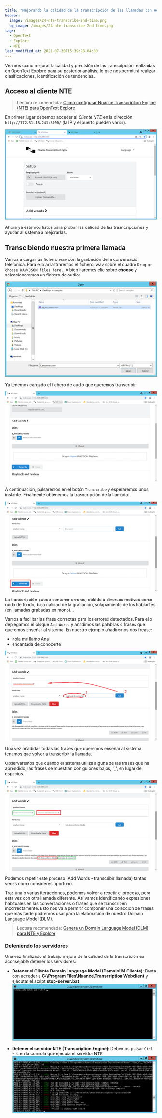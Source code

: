 ```yaml
---
title: "Mejorando la calidad de la transcripción de las llamadas con Add Words en NTE y Explore"
header:
  image: /images/24-nte-transcribe-2nd-time.png
  og_image: /images/24-nte-transcribe-2nd-time.png
tags:
  - OpenText
  - Explore
  - NTE
last_modified_at: 2021-07-30T15:39:28-04:00
---
```


Veamos como mejorar la calidad y precisión de las transcripción realizadas en OpenText Explore 
para su posterior análisis, lo que nos permitirá realizar clasificaciones, identificación de tendencias...

## Acceso al cliente NTE

> Lectura recomendada: [Como configurar Nuance Transcription Engine (NTE) para OpenText Explore](/mejorando-la-calidad-de-la-transcripcion-de-las-llamadas-con-add-words-en-nte-y-explore/)

En primer lugar debemos acceder al *Cliente NTE* en la dirección `http://172.31.18.241:3000/` (la IP y el puerto pueden variar).

![Acceso web al cliente NTE](/images/09-access-nte.png)

Ahora ya estamos listos para probar las calidad de las trasncripciones y ayudar al sistema a mejorarlas.


## Transcibiendo nuestra primera llamada

Vamos a cargar un fichero wav con la grabación de la conversació telefónica. Para ello arrastraremos el fichero 
.wav sobre el cuadro `Drag or choose WAV/JSON files here.`, o bien haremos clic sobre **choose** y seleccionaremos 
un fichero de audio:

![Selección de fichero de audio para su transcripción](/images/21-load-audio-file-to-transcribe.png)


Ya tenemos cargado el fichero de audio que queremos transcribir:

![Fichero de audio cargado para su transcripción](/images/22-transcribe-audio-file.png)

A continuación, pulsaremos en el botón `Transcribe` y esperaremos unos instante. Finalmente obtenemos la 
trasncripción de la llamada.

![Transcribir una llamada con NTE](/images/25-transcribe-call-with-nte.png)

La transcripción puede contener errores, debido a diversos motivos como ruido de fondo, 
baja calidad de la grabación, solapamiento de los hablantes (en llamadas grabadas en mono)...

Vamos a facilitar las frase correctas para los errores detectados. Para ello deplegamos el bloque `Add Words`
y añadimos las palabras o frases que queremos enseñar al sistema. En nuestro ejemplo añadiremos dos frease:
   * hola me llamo Ana
   * encantada de conocerte

![NTE - Add words](/images/23-nte-add-words.png)

Una vez añadidas todas las frases que queremos enseñar al sistema tenemos que volver a transcribir la llamada.

Observaremos que cuando el sistema utiliza alguna de las frases que ha aprendido, las frases se muestran
con guiones bajos, '_', en lugar de espacios.

![Transcripción de la llamadas por 2ª vez](/images/24-nte-transcribe-2nd-time.png)

Podemos repetir este proceso (Add Words - transcribir llamada) tantas veces como consideres oportuno.

Tras una o varias iteracciones, podemos volver a repetir el proceso, pero esta vez con otra llamada diferente. 
Así vamos identificando expresiones habituales en las conversaciones o frases que se transcriben incorrectamente.
Esto nos va a permitir componer una colección de frases que más tarde podremos usar para la elaboración de
nuestro Domain Language Model (DLM).

> Lectura recomendada: [Genera un Domain Language Model (DLM) para NTE y Explore](/genera-un-domain-language-model-dlm-nte-y-explore)


### Deteniendo los servidores

Una vez finalizado el trabajo mejora de la calidad de la transcrición es aconsejable detener los servidores:

   * **Detener el Cliente Domain Language Model  (DomainLM Cliente)**: Basta con acceder a 
   **C:\Program Files\Nuance\Transcription Webclient** y ejecutar el script **stop-server.bat**
   ![Detener el Domain Language Model Client](/images/16-stop-transcription-DomainLM-Client-ctrl-c.png)

   * **Detener el servidor NTE (Transcription Engine)**: Debemos pulsar `Ctrl + C` en la consola que ejecuta el 
   servidor NTE
   ![Detener el servidor NTE](/images/17-stop-server-transcription-engine.png)



